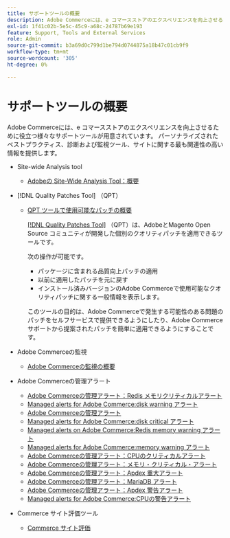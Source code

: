 ```yaml
---
title: サポートツールの概要
description: Adobe Commerceには、e コマースストアのエクスペリエンスを向上させるために役立つ様々なサポートツールが用意されています。 パーソナライズされたベストプラクティス、診断および監視ツール、サイトに関する最も関連性の高い情報を提供します。
exl-id: 1f41c02b-5e5c-45c9-a68c-24787b69e193
feature: Support, Tools and External Services
role: Admin
source-git-commit: b3a69d0c799d1be794d0744875a18b47c01cb9f9
workflow-type: tm+mt
source-wordcount: '305'
ht-degree: 0%

---
```


# サポートツールの概要

Adobe Commerceには、e コマースストアのエクスペリエンスを向上させるために役立つ様々なサポートツールが用意されています。 パーソナライズされたベストプラクティス、診断および監視ツール、サイトに関する最も関連性の高い情報を提供します。

* Site-wide Analysis tool

   * [Adobeの Site-Wide Analysis Tool：概要 ](https://experienceleague.adobe.com/en/docs/commerce-operations/tools/site-wide-analysis-tool/intro)

* [!DNL Quality Patches Tool] （QPT）

   * [QPT ツールで使用可能なパッチの概要 ](https://experienceleague.adobe.com/en/docs/commerce-operations/tools/quality-patches-tool/patches-available-in-qpt/patches-available-in-qpt-tool-overview)

     [[!DNL Quality Patches Tool]](https://github.com/magento/quality-patches) （QPT）は、AdobeとMagento Open Source コミュニティが開発した個別のクオリティパッチを適用できるツールです。

     次の操作が可能です。

      * パッケージに含まれる品質向上パッチの適用
      * 以前に適用したパッチを元に戻す
      * インストール済みバージョンのAdobe Commerceで使用可能なクオリティパッチに関する一般情報を表示します。

     このツールの目的は、Adobe Commerceで発生する可能性のある問題のパッチをセルフサービスで提供できるようにしたり、Adobe Commerce サポートから提案されたパッチを簡単に適用できるようにすることです。

* Adobe Commerceの監視

   * [Adobe Commerceの監視の概要 ](https://experienceleague.adobe.com/en/docs/commerce-operations/tools/observation-for-adobe-commerce/intro)

* Adobe Commerceの管理アラート
   * [Adobe Commerceの管理アラート：Redis メモリクリティカルアラート ](https://experienceleague.adobe.com/en/docs/commerce-operations/tools/managed-alerts-for-adobe-commerce/managed-alerts-on-magento-commerce-redis-memory-critical-alert)
   * [Managed alerts for Adobe Commerce:disk warning アラート ](https://experienceleague.adobe.com/en/docs/commerce-operations/tools/managed-alerts-for-adobe-commerce/managed-alerts-for-magento-commerce-disk-warning-alert)
   * [Adobe Commerceの管理アラート ](https://experienceleague.adobe.com/en/docs/commerce-operations/tools/managed-alerts-for-adobe-commerce/managed-alerts-for-magento-commerce)
   * [Managed alerts for Adobe Commerce:disk critical アラート ](https://experienceleague.adobe.com/en/docs/commerce-operations/tools/managed-alerts-for-adobe-commerce/managed-alerts-for-magento-commerce-disk-critical-alert)
   * [Managed alerts on Adobe Commerce:Redis memory warning アラート ](https://experienceleague.adobe.com/en/docs/commerce-operations/tools/managed-alerts-for-adobe-commerce/managed-alerts-on-magento-commerce-redis-memory-warning-alert)
   * [Managed alerts for Adobe Commerce:memory warning アラート ](https://experienceleague.adobe.com/en/docs/commerce-operations/tools/managed-alerts-for-adobe-commerce/managed-alerts-for-magento-commerce-memory-warning-alert)
   * [Adobe Commerceの管理アラート：CPUのクリティカルアラート ](https://experienceleague.adobe.com/en/docs/commerce-operations/tools/managed-alerts-for-adobe-commerce/managed-alerts-on-magento-commerce-cpu-critical-alert)
   * [Adobe Commerceの管理アラート：メモリ・クリティカル・アラート ](https://experienceleague.adobe.com/en/docs/commerce-operations/tools/managed-alerts-for-adobe-commerce/managed-alerts-on-magento-commerce-memory-critical-alert)
   * [Adobe Commerceの管理アラート：Apdex 重大アラート ](https://experienceleague.adobe.com/en/docs/commerce-operations/tools/managed-alerts-for-adobe-commerce/managed-alerts-for-magento-commerce-apdex-critical-alert)
   * [Adobe Commerceの管理アラート：MariaDB アラート ](https://experienceleague.adobe.com/en/docs/commerce-operations/tools/managed-alerts-for-adobe-commerce/managed-alerts-on-magento-commerce-mariadb-alerts)
   * [Adobe Commerceの管理アラート：Apdex 警告アラート ](https://experienceleague.adobe.com/en/docs/commerce-operations/tools/managed-alerts-for-adobe-commerce/managed-alerts-for-magento-commerce-apdex-warning-alert)
   * [Managed alerts for Adobe Commerce:CPUの警告アラート ](https://experienceleague.adobe.com/en/docs/commerce-operations/tools/managed-alerts-for-adobe-commerce/managed-alerts-for-magento-commerce-cpu-warning-alert)
* Commerce サイト評価ツール
   * [Commerce サイト評価 ](https://experienceleague.adobe.com/tools/commerce-site-assessment/index.html)
